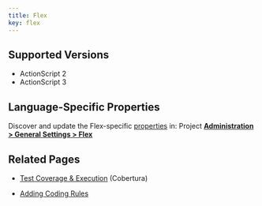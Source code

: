 ```yaml
---
title: Flex
key: flex
---
```


<!-- static -->
<!-- update_center:flex -->
<!-- /static -->

## Supported Versions
* ActionScript 2
* ActionScript 3

## Language-Specific Properties
Discover and update the Flex-specific [properties](/analysis/analysis-parameters/) in: <!-- sonarcloud -->Project <!-- /sonarcloud -->[**Administration > General Settings > Flex**](/#sonarqube-admin#/admin/settings?category=flex)

## Related Pages

* [Test Coverage & Execution](/analysis/coverage/) (Cobertura)
<!-- sonarqube -->
* [Adding Coding Rules](/extend/adding-coding-rules/)
<!-- /sonarqube -->
